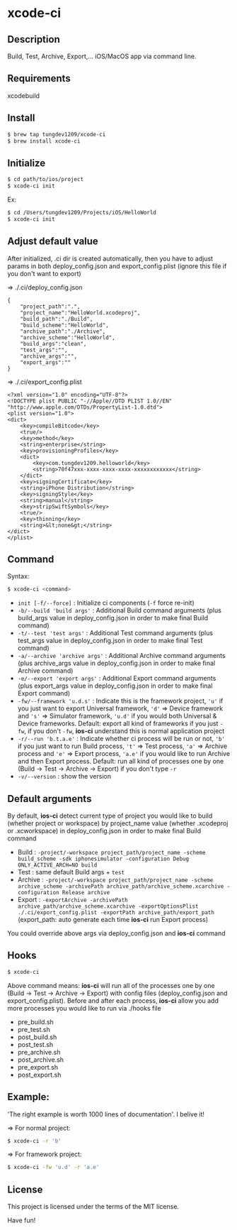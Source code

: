 # xcode-ci

## Description
Build, Test, Archive, Export,... iOS/MacOS app via command line.   

## Requirements
xcodebuild

## Install
```sh
$ brew tap tungdev1209/xcode-ci
$ brew install xcode-ci
```
## Initialize
```sh
$ cd path/to/ios/project
$ xcode-ci init
```
Ex:
```sh
$ cd /Users/tungdev1209/Projects/iOS/HelloWorld
$ xcode-ci init
```
## Adjust default value
After initialized, .ci dir is created automatically, then you have to adjust params in both deploy_config.json and export_config.plist (ignore this file if you don't want to export)

=> ./.ci/deploy_config.json
```
{
    "project_path":".",
    "project_name":"HelloWorld.xcodeproj",
    "build_path":"./Build",
    "build_scheme":"HelloWorld",
    "archive_path":"./Archive",
    "archive_scheme":"HelloWorld",
    "build_args":"clean",
    "test_args":"",
    "archive_args":"",
    "export_args":""
}
```

=> ./.ci/export_config.plist
```
<?xml version="1.0" encoding="UTF-8"?>
<!DOCTYPE plist PUBLIC "-//Apple//DTD PLIST 1.0//EN" "http://www.apple.com/DTDs/PropertyList-1.0.dtd">
<plist version="1.0">
<dict>
	<key>compileBitcode</key>
	<true/>
	<key>method</key>
	<string>enterprise</string>
	<key>provisioningProfiles</key>
	<dict>
		<key>com.tungdev1209.helloworld</key>
		<string>70f47xxx-xxxx-xxxx-xxxx-xxxxxxxxxxxx</string>
	</dict>
	<key>signingCertificate</key>
	<string>iPhone Distribution</string>
	<key>signingStyle</key>
	<string>manual</string>
	<key>stripSwiftSymbols</key>
	<true/>
	<key>thinning</key>
	<string>&lt;none&gt;</string>
</dict>
</plist>
```

## Command
Syntax: 
```sh
$ xcode-ci <command>
```
* ```init [-f/--force]``` : Initialize ci components (```-f``` force re-init)
* ```-b/--build 'build args'``` : Additional Build command arguments (plus build_args value in deploy_config.json in order to make final Build command)
* ```-t/--test 'test args'``` : Additional Test command arguments (plus test_args value in deploy_config.json in order to make final Test command)
* ```-a/--archive 'archive args'``` : Additional Archive command arguments (plus archive_args value in deploy_config.json in order to make final Archive command)
* ```-e/--export 'export args'``` : Additional Export command arguments (plus export_args value in deploy_config.json in order to make final Export command)
* ```-fw/--framework 'u.d.s'``` : Indicate this is the framework project, ```'u'``` if you just want to export Universal framework, ```'d'``` => Device framework and ```'s'``` => Simulator framework, ```'u.d'``` if you would both Universal & Device frameworks. Default: export all kind of frameworks if you just ```-fw```, if you don't ```-fw```, **ios-ci** understand this is normal application project
* ```-r/--run 'b.t.a.e'``` : Indicate whether ci process will be run or not, ```'b'``` if you just want to run Build process, ```'t'``` => Test process, ```'a'``` => Archive process and ```'e'``` => Export process, ```'a.e'``` if you would like to run Archive and then Export process. Default: run all kind of processes one by one (Build -> Test -> Archive -> Export) if you don't type ```-r```
* ```-v/--version``` : show the version

## Default arguments
By default, **ios-ci** detect current type of project you would like to build (whether project or workspace) by project_name value (whether .xcodeproj or .xcworkspace) in deploy_config.json in order to make final Build command

* Build : ```-project/-workspace project_path/project_name -scheme build_scheme -sdk iphonesimulator -configuration Debug ONLY_ACTIVE_ARCH=NO build```
* Test : same default Build args + ```test```
* Archive : ```-project/-workspace project_path/project_name -scheme archive_scheme -archivePath archive_path/archive_scheme.xcarchive -configuration Release archive```
* Export : ```-exportArchive -archivePath archive_path/archive_scheme.xcarchive -exportOptionsPlist ./.ci/export_config.plist -exportPath archive_path/export_path``` (export_path: auto generate each time **ios-ci** run Export process)

You could override above args via deploy_config.json and **ios-ci** command   

## Hooks
```sh
$ xcode-ci
```
Above command means: **ios-ci** will run all of the processes one by one (Build -> Test -> Archive -> Export) with config files (deploy_config.json and export_config.plist). Before and after each process, **ios-ci** allow you add more processes you would like to run via ./hooks file
* pre_build.sh
* pre_test.sh
* post_build.sh
* post_test.sh
* pre_archive.sh
* post_archive.sh
* pre_export.sh
* post_export.sh

## Example:
'The right example is worth 1000 lines of documentation'. I belive it!

=> For normal project:
```sh
$ xcode-ci -r 'b'
```
=> For framework project:
```sh
$ xcode-ci -fw 'u.d' -r 'a.e'
```

## License
This project is licensed under the terms of the MIT license.


Have fun!

